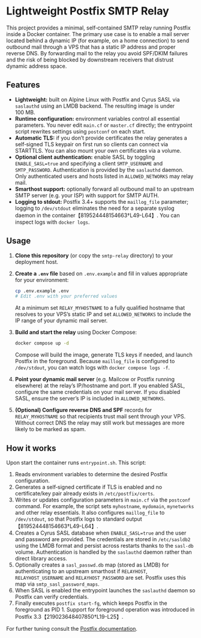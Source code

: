 # Lightweight Postfix SMTP Relay

This project provides a minimal, self‑contained SMTP relay running
Postfix inside a Docker container.  The primary use case is to
enable a mail server located behind a dynamic IP (for example, on a
home connection) to send outbound mail through a VPS that has a
static IP address and proper reverse DNS.  By forwarding mail to the
relay you avoid SPF/DKIM failures and the risk of being blocked by
downstream receivers that distrust dynamic address space.

## Features

* **Lightweight:** built on Alpine Linux with Postfix and Cyrus
  SASL via `saslauthd` using an LMDB backend. The resulting image
  is under 100 MB.
* **Runtime configuration:** environment variables control all
  essential parameters.  You never edit `main.cf` or `master.cf`
  directly; the entrypoint script rewrites settings using
  `postconf` on each start.
* **Automatic TLS:** if you don’t provide certificates the relay
  generates a self‑signed TLS keypair on first run so clients can
  connect via STARTTLS.  You can also mount your own certificates
  via a volume.
* **Optional client authentication:** enable SASL by toggling
  `ENABLE_SASL=true` and specifying a client `SMTP_USERNAME` and
  `SMTP_PASSWORD`. Authentication is provided by the `saslauthd`
  daemon. Only authenticated users and hosts listed in
  `ALLOWED_NETWORKS` may relay mail.
* **Smarthost support:** optionally forward all outbound mail to an
  upstream SMTP server (e.g. your ISP) with support for SMTP AUTH.
* **Logging to stdout:** Postfix 3.4+ supports the `maillog_file`
  parameter; logging to `/dev/stdout` eliminates the need for a
  separate syslog daemon in the container【819524448154663†L49-L64】.  You can
  inspect logs with `docker logs`.

## Usage

1. **Clone this repository** (or copy the `smtp-relay` directory) to
   your deployment host.
2. **Create a `.env` file** based on `.env.example` and fill in
   values appropriate for your environment:
   
   ```sh
   cp .env.example .env
   # Edit .env with your preferred values
   ```
   
   At a minimum set `RELAY_MYHOSTNAME` to a fully qualified
   hostname that resolves to your VPS’s static IP and set
   `ALLOWED_NETWORKS` to include the IP range of your dynamic mail
   server.
3. **Build and start the relay** using Docker Compose:
   
   ```sh
   docker compose up -d
   ```

   Compose will build the image, generate TLS keys if needed, and
   launch Postfix in the foreground.  Because `maillog_file` is
   configured to `/dev/stdout`, you can watch logs with
   `docker compose logs -f`.

4. **Point your dynamic mail server** (e.g. Mailcow or Postfix
   running elsewhere) at the relay’s IP/hostname and port.  If you
   enabled SASL, configure the same credentials on your mail server.
   If you disabled SASL, ensure the server’s IP is included in
   `ALLOWED_NETWORKS`.

5. **(Optional) Configure reverse DNS and SPF** records for
   `RELAY_MYHOSTNAME` so that recipients trust mail sent through
   your VPS.  Without correct DNS the relay may still work but
   messages are more likely to be marked as spam.

## How it works

Upon start the container runs `entrypoint.sh`.  This script:

1. Reads environment variables to determine the desired Postfix
   configuration.
2. Generates a self‑signed certificate if TLS is enabled and no
   certificate/key pair already exists in `/etc/postfix/certs`.
3. Writes or updates configuration parameters in `main.cf` via the
   `postconf` command.  For example, the script sets
   `myhostname`, `mydomain`, `mynetworks` and other relay
   essentials.  It also configures `maillog_file` to
   `/dev/stdout`, so that Postfix logs to standard output【819524448154663†L49-L64】.
4. Creates a Cyrus SASL database when `ENABLE_SASL=true` and the
   user and password are provided.  The credentials are stored in
   `/etc/sasldb2` using the LMDB format and persist across restarts
   thanks to the `sasl-db` volume.  Authentication is handled by the
   `saslauthd` daemon rather than direct library access.
5. Optionally creates a `sasl_passwd.db` map (stored as LMDB) for
   authenticating to an upstream smarthost if `RELAYHOST`,
   `RELAYHOST_USERNAME` and `RELAYHOST_PASSWORD` are set.  Postfix
   uses this map via `smtp_sasl_password_maps`.
6. When SASL is enabled the entrypoint launches the `saslauthd`
   daemon so Postfix can verify credentials.
7. Finally executes `postfix start-fg`, which keeps Postfix in the
   foreground as PID 1.  Support for foreground operation was
   introduced in Postfix 3.3【219023648407850†L19-L25】.

For further tuning consult the [Postfix documentation](https://www.postfix.org/documentation.html).

